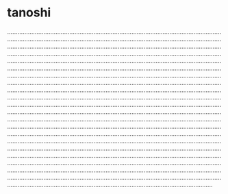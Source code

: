 # tanoshi

...................................................................................................................................................................................................................................................................................................................................................................................................................................................................................................................................................................................................................................................................................................................................................................................................................................................................................................................................................................................................................................................................................................................................................................................................................................................................................................................................................................................................................................................................................................................................................................................................................................................................................................................................................................................................................................................................................................................................................................................................................................................................................................................................................................................................................................................................................................................................................................................................................................................................................................................................................................................................................................................................................................................................................................................................................................